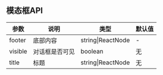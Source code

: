 ## 模态框API
| 参数 | 说明 | 类型 | 默认值 |
| --- | --- | --- | --- |
| footer | 底部内容 | string\|ReactNode | - |
| visible | 对话框是否可见 | boolean | 无 |
| title | 标题 | string\|ReactNode | 无 |

